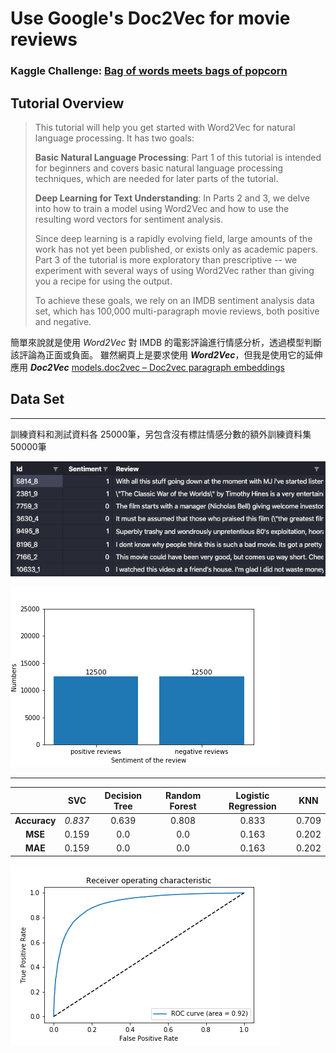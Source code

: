 # Use Google's Doc2Vec for movie reviews
### Kaggle Challenge: [Bag of words meets bags of popcorn](https://www.kaggle.com/c/word2vec-nlp-tutorial/overview)

## Tutorial Overview 
>  This tutorial will help you get started with Word2Vec for natural language processing. It has two goals:   
>  
> **Basic Natural Language Processing**: Part 1 of this tutorial is intended for beginners and covers basic natural language processing techniques, which are needed for later parts of the tutorial.  
>  
> **Deep Learning for Text Understanding**: In Parts 2 and 3, we delve into how to train a model using Word2Vec and how to use the resulting word vectors for sentiment analysis.  
>  
> Since deep learning is a rapidly evolving field, large amounts of the work has not yet been published, or exists only as academic papers. Part 3 of the tutorial is more exploratory than prescriptive -- we experiment with several ways of using Word2Vec rather than giving you a recipe for using the output.
>  
> To achieve these goals, we rely on an IMDB sentiment analysis data set, which has 100,000 multi-paragraph movie reviews, both positive and negative. 

簡單來說就是使用 _Word2Vec_ 對 IMDB 的電影評論進行情感分析，透過模型判斷該評論為正面或負面。
雖然網頁上是要求使用 **_Word2Vec_**，但我是使用它的延伸應用 **_Doc2Vec_**
[models.doc2vec – Doc2vec paragraph embeddings](https://radimrehurek.com/gensim/models/doc2vec.html)

## Data Set
---
訓練資料和測試資料各 25000筆，另包含沒有標註情感分數的額外訓練資料集 50000筆
 
![訓練資料集欄位](https://github.com/a10423006/Doc2Vec-movie-reviews/blob/master/images/image_1.png)

![訓練資料集情感分佈](https://github.com/a10423006/Doc2Vec-movie-reviews/blob/master/images/sentiment_bar.png)

---
| | SVC | Decision Tree | Random Forest | Logistic Regression | KNN |
|:--------:|:-----:|:------:|:-----:|:-----:|:-----:|
| **Accuracy** | _0.837_ | 0.639 | 0.808 | 0.833 | 0.709 |
| **MSE** | 0.159 | 0.0 | 0.0 | 0.163 | 0.202 |
| **MAE** | 0.159 | 0.0 | 0.0 | 0.163 | 0.202 |

![SVC 模型 ROC需曲線圖](https://github.com/a10423006/Doc2Vec-movie-reviews/blob/master/images/roc.png)


